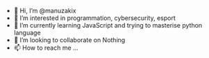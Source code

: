 - 👋 Hi, I’m @manuzakix
- 👀 I’m interested in programmation, cybersecurity, esport
- 🌱 I’m currently learning JavaScript and trying to masterise python language 
- 💞️ I’m looking to collaborate on Nothing
- 📫 How to reach me ...

<!---
manuzakix/manuzakix is a ✨ special ✨ repository because its `README.md` (this file) appears on your GitHub profile.
You can click the Preview link to take a look at your changes.
--->
